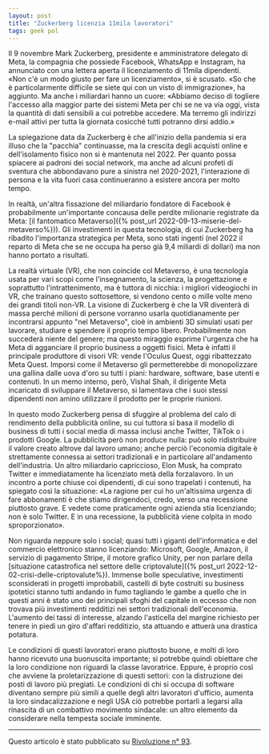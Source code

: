 ```yaml
---
layout: post
title: "Zuckerberg licenzia 11mila lavoratori"
tags: geek pol
---
```

Il 9 novembre Mark Zuckerberg, presidente e amministratore delegato di Meta, la compagnia che possiede Facebook, WhatsApp e Instagram, ha annunciato con una lettera aperta il licenziamento di 11mila dipendenti. «Non c'è un modo giusto per fare un licenziamento», si è scusato. «So che è particolarmente difficile se siete qui con un visto di immigrazione», ha aggiunto. Ma anche i miliardari hanno un cuore: «Abbiamo deciso di togliere l'accesso alla maggior parte dei sistemi Meta per chi se ne va via oggi, vista la quantità di dati sensibili a cui potrebbe accedere. Ma terremo gli indirizzi e-mail attivi per tutta la giornata cosicché tutti potranno dirsi addio.»

La spiegazione data da Zuckerberg è che all'inizio della pandemia si era illuso che la "pacchia" continuasse, ma la crescita degli acquisti online e dell'isolamento fisico non si è mantenuta nel 2022. Per quanto possa spiacere ai padroni dei social network, ma anche ad alcuni profeti di sventura che abbondavano pure a sinistra nel 2020-2021, l'interazione di persona e la vita fuori casa continueranno a esistere ancora per molto tempo.

In realtà, un'altra fissazione del miliardario fondatore di Facebook è probabilmente un'importante concausa delle perdite milionarie registrate da Meta: [il fantomatico Metaverso]({% post_url 2022-09-13-miserie-del-metaverso%})). Gli investimenti in questa tecnologia, di cui Zuckerberg ha ribadito l'importanza strategica per Meta, sono stati ingenti (nel 2022 il reparto di Meta che se ne occupa ha perso già 9,4 miliardi di dollari) ma non hanno portato a risultati.

La realtà virtuale (VR), che non coincide col Metaverso, è una tecnologia usata per vari scopi come l'insegnamento, la scienza, la progettazione e soprattutto l'intrattenimento, ma è tuttora di nicchia: i migliori videogiochi in VR, che trainano questo sottosettore, si vendono cento o mille volte meno dei grandi titoli non-VR. La visione di Zuckerberg è che la VR diventerà di massa perché milioni di persone vorranno usarla quotidianamente per incontrarsi appunto "nel Metaverso", cioè in ambienti 3D simulati usati per lavorare, studiare e spendere il proprio tempo libero. Probabilmente non succederà niente del genere; ma questo miraggio esprime l'urgenza che ha Meta di agganciare il proprio business a oggetti fisici. Meta è infatti il principale produttore di visori VR: vende l'Oculus Quest, oggi ribattezzato Meta Quest. Imporsi come il Metaverso gli permetterebbe di monopolizzare una gallina dalle uova d'oro su tutti i piani: hardware, software, base utenti e contenuti. In un memo interno, però, Vishal Shah, il dirigente Meta incaricato di sviluppare il Metaverso, si lamentava che i suoi stessi dipendenti non amino utilizzare il prodotto per le proprie riunioni.

In questo modo Zuckerberg pensa di sfuggire al problema del calo di rendimento della pubblicità online, su cui tuttora si basa il modello di business di tutti i social media di massa inclusi anche Twitter, TikTok o i prodotti Google. La pubblicità però non produce nulla: può solo ridistribuire il valore creato altrove dal lavoro umano; anche perciò l'economia digitale è strettamente connessa ai settori tradizionali e in particolare all'andamento dell'industria. Un altro miliardario capriccioso, Elon Musk, ha comprato Twitter e immediatamente ha licenziato metà della forzalavoro. In un incontro a porte chiuse coi dipendenti, di cui sono trapelati i contenuti, ha spiegato così la situazione: «La ragione per cui ho un'altissima urgenza di fare abbonamenti è che stiamo dirigendoci, credo, verso una recessione piuttosto grave. E vedete come praticamente ogni azienda stia licenziando; non è solo Twitter. E in una recessione, la pubblicità viene colpita in modo sproporzionato».

Non riguarda neppure solo i social; quasi tutti i giganti dell'informatica e del commercio elettronico stanno licenziando: Microsoft, Google, Amazon, il servizio di pagamento Stripe, il motore grafico Unity, per non parlare della [situazione catastrofica nel settore delle criptovalute]({% post_url 2022-12-02-crisi-delle-criptovalute%}). Immense bolle speculative, investimenti sconsiderati in progetti improbabili, castelli di byte costruiti su business ipotetici stanno tutti andando in fumo tagliando le gambe a quello che in questi anni è stato uno dei principali sfoghi del capitale in eccesso che non trovava più investimenti redditizi nei settori tradizionali dell'economia. L'aumento dei tassi di interesse, alzando l'asticella del margine richiesto per tenere in piedi un giro d'affari redditizio, sta attuando e attuerà una drastica potatura.

Le condizioni di questi lavoratori erano piuttosto buone, e molti di loro hanno ricevuto una buonuscita importante; si potrebbe quindi obiettare che la loro condizione non riguardi la classe lavoratrice. Eppure, è proprio così che avviene la proletarizzazione di questi settori: con la distruzione dei posti di lavoro più pregiati. Le condizioni di chi si occupa di software diventano sempre più simili a quelle degli altri lavoratori d'ufficio, aumenta la loro sindacalizzazione e negli USA ciò potrebbe portarli a legarsi alla rinascita di un combattivo movimento sindacale: un altro elemento da considerare nella tempesta sociale imminente.

***

Questo articolo è stato pubblicato su [Rivoluzione n° 93](https://www.rivoluzione.red/rivoluzione-n-93/).
